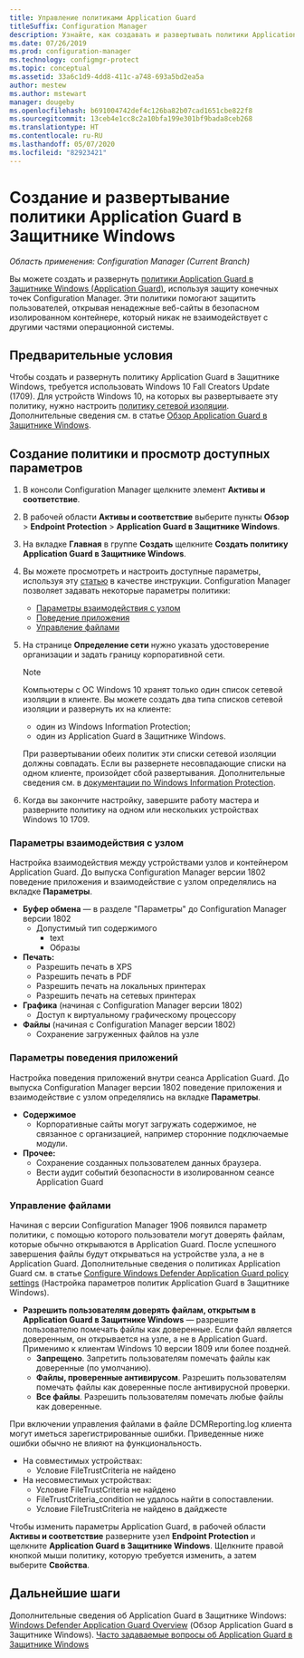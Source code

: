 ```yaml
---
title: Управление политиками Application Guard
titleSuffix: Configuration Manager
description: Узнайте, как создавать и развертывать политики Application Guard в Защитнике Windows.
ms.date: 07/26/2019
ms.prod: configuration-manager
ms.technology: configmgr-protect
ms.topic: conceptual
ms.assetid: 33a6c1d9-4dd8-411c-a748-693a5bd2ea5a
author: mestew
ms.author: mstewart
manager: dougeby
ms.openlocfilehash: b691004742def4c126ba82b07cad1651cbe822f8
ms.sourcegitcommit: 13ceb4e1cc8c2a10bfa199e301bf9bada8ceb268
ms.translationtype: HT
ms.contentlocale: ru-RU
ms.lasthandoff: 05/07/2020
ms.locfileid: "82923421"
---
```

# <a name="create-and-deploy-windows-defender-application-guard-policy"></a>Создание и развертывание политики Application Guard в Защитнике Windows

*Область применения: Configuration Manager (Current Branch)*
<!-- 1351960 -->  
Вы можете создать и развернуть [политики Application Guard в Защитнике Windows (Application Guard)](https://docs.microsoft.com/windows/threat-protection/windows-defender-application-guard/wd-app-guard-overview), используя защиту конечных точек Configuration Manager. Эти политики помогают защитить пользователей, открывая ненадежные веб-сайты в безопасном изолированном контейнере, который никак не взаимодействует с другими частями операционной системы.

## <a name="prerequisites"></a>Предварительные условия

Чтобы создать и развернуть политику Application Guard в Защитнике Windows, требуется использовать Windows 10 Fall Creators Update (1709). Для устройств Windows 10, на которых вы развертываете эту политику, нужно настроить [политику сетевой изоляции](https://docs.microsoft.com/windows/security/threat-protection/windows-defender-application-guard/configure-wd-app-guard#network-isolation-settings). Дополнительные сведения см. в статье [Обзор Application Guard в Защитнике Windows](https://docs.microsoft.com/windows/threat-protection/windows-defender-application-guard/wd-app-guard-overview).

## <a name="create-a-policy-and-to-browse-the-available-settings"></a>Создание политики и просмотр доступных параметров

1. В консоли Configuration Manager щелкните элемент **Активы и соответствие**.
2. В рабочей области **Активы и соответствие** выберите пункты **Обзор** > **Endpoint Protection** > **Application Guard в Защитнике Windows**.
3. На вкладке **Главная** в группе **Создать** щелкните **Создать политику Application Guard в Защитнике Windows**.
4. Вы можете просмотреть и настроить доступные параметры, используя эту [статью](https://docs.microsoft.com/windows/security/threat-protection/windows-defender-application-guard/configure-wd-app-guard) в качестве инструкции. Configuration Manager позволяет задавать некоторые параметры политики:
   - [Параметры взаимодействия с узлом](#bkmk_HIS)
   - [Поведение приложения](#bkmk_ABS)
   - [Управление файлами](#bkmk_FM)
5. На странице **Определение сети** нужно указать удостоверение организации и задать границу корпоративной сети.

    > [!NOTE]
    > Компьютеры с ОС Windows 10 хранят только один список сетевой изоляции в клиенте. Вы можете создать два типа списков сетевой изоляции и развернуть их на клиенте:
    >
    >  - один из Windows Information Protection;
    >  - один из Application Guard в Защитнике Windows.
    >
    > При развертывании обеих политик эти списки сетевой изоляции должны совпадать. Если вы развернете несовпадающие списки на одном клиенте, произойдет сбой развертывания. Дополнительные сведения см. в [документации по Windows Information Protection](https://docs.microsoft.com/windows/security/information-protection/windows-information-protection/create-wip-policy-using-configmgr).

6. Когда вы закончите настройку, завершите работу мастера и разверните политику на одном или нескольких устройствах Windows 10 1709.

### <a name="host-interaction-settings"></a><a name="bkmk_HIS"></a> Параметры взаимодействия с узлом

Настройка взаимодействия между устройствами узлов и контейнером Application Guard. До выпуска Configuration Manager версии 1802 поведение приложения и взаимодействие с узлом определялись на вкладке **Параметры**.

- **Буфер обмена** — в разделе "Параметры" до Configuration Manager версии 1802
  - Допустимый тип содержимого
    - text
    - Образы
- **Печать:**
  - Разрешить печать в XPS
  - Разрешить печать в PDF
  - Разрешить печать на локальных принтерах
  - Разрешить печать на сетевых принтерах
- **Графика** (начиная с Configuration Manager версии 1802)
  - Доступ к виртуальному графическому процессору
- **Файлы** (начиная с Configuration Manager версии 1802)
  - Сохранение загруженных файлов на узле

### <a name="application-behavior-settings"></a><a name="bkmk_ABS"></a> Параметры поведения приложений

Настройка поведения приложений внутри сеанса Application Guard. До выпуска Configuration Manager версии 1802 поведение приложения и взаимодействие с узлом определялись на вкладке **Параметры**.

- **Содержимое**
  - Корпоративные сайты могут загружать содержимое, не связанное с организацией, например сторонние подключаемые модули.
- **Прочее:**
  - Сохранение созданных пользователем данных браузера.
  - Вести аудит событий безопасности в изолированном сеансе Application Guard

### <a name="file-management"></a><a name="bkmk_FM"></a> Управление файлами
<!--3555858-->
Начиная с версии Configuration Manager 1906 появился параметр политики, с помощью которого пользователи могут доверять файлам, которые обычно открываются в Application Guard. После успешного завершения файлы будут открываться на устройстве узла, а не в Application Guard. Дополнительные сведения о политиках Application Guard см. в статье [Configure Windows Defender Application Guard policy settings](https://docs.microsoft.com/windows/security/threat-protection/windows-defender-application-guard/configure-wd-app-guard) (Настройка параметров политик Application Guard в Защитнике Windows).

- **Разрешить пользователям доверять файлам, открытым в Application Guard в Защитнике Windows** — разрешите пользователю помечать файлы как доверенные. Если файл является доверенным, он открывается на узле, а не в Application Guard. Применимо к клиентам Windows 10 версии 1809 или более поздней.
  - **Запрещено**. Запретить пользователям помечать файлы как доверенные (по умолчанию).
  - **Файлы, проверенные антивирусом**. Разрешить пользователям помечать файлы как доверенные после антивирусной проверки.
  - **Все файлы**. Разрешить пользователям помечать любые файлы как доверенные.

При включении управления файлами в файле DCMReporting.log клиента могут иметься зарегистрированные ошибки. Приведенные ниже ошибки обычно не влияют на функциональность. <!--4619457-->

- На совместимых устройствах:
  - Условие FileTrustCriteria не найдено
- На несовместимых устройствах:
  - Условие FileTrustCriteria не найдено
  - FileTrustCriteria_condition не удалось найти в сопоставлении.
  - Условие FileTrustCriteria не найдено в дайджесте

Чтобы изменить параметры Application Guard, в рабочей области **Активы и соответствие** разверните узел **Endpoint Protection** и щелкните **Application Guard в Защитнике Windows**. Щелкните правой кнопкой мыши политику, которую требуется изменить, а затем выберите **Свойства**.

## <a name="next-steps"></a>Дальнейшие шаги

Дополнительные сведения об Application Guard в Защитнике Windows: [Windows Defender Application Guard Overview](https://docs.microsoft.com/windows/security/threat-protection/windows-defender-application-guard/wd-app-guard-overview) (Обзор Application Guard в Защитнике Windows).
[Часто задаваемые вопросы об Application Guard в Защитнике Windows](https://docs.microsoft.com/windows/security/threat-protection/windows-defender-application-guard/faq-wd-app-guard)
